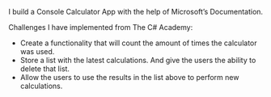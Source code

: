 I build a Console Calculator App with the help of Microsoft’s Documentation.

Challenges I have implemented from The C# Academy:
- Create a functionality that will count the amount of times the calculator was used.
- Store a list with the latest calculations. And give the users the ability to delete that list.
- Allow the users to use the results in the list above to perform new calculations.
